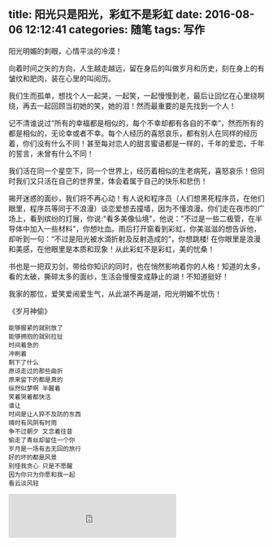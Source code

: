 title: 阳光只是阳光，彩虹不是彩虹
date: 2016-08-06 12:12:41
categories: 随笔
tags: 写作
---


阳光明媚的刺眼，心情平淡的冷漠！

向着时间之矢的方向，人生越走越远，留在身后的叫做岁月和历史，刻在身上的有皱纹和肥肉，装在心里的叫阅历。

我们生而孤单，想找个人一起哭，一起笑，一起慢慢到老，最后让回忆在心里绕啊绕，再去一起回顾当初她的笑，她的泪！然而最重要的是先找到一个人！

记不清谁说过“所有的幸福都是相似的，每个不幸却都有各自的不幸”，然而所有的都是相似的，无论幸或者不幸。每个人经历的喜怒哀乐，都有别人在同样的经历着，你们没有什么不同！甚至每对恋人的甜言蜜语都是一样的，千年的爱恋，千年的誓言，未曾有什么不同！

我们活在同一个星空下，同一个世界上，经历着相似的生老病死，喜怒哀乐！但同时我们又只活在自己的世界里，体会着属于自己的快乐和悲伤！

揭开迷惑的面纱，我们将不再心动！有人说和程序员（人们想黑死程序员，在他们眼里，程序员等同于不浪漫）谈恋爱想去撞墙，因为不懂浪漫。你们走在夜市的广场上，看到缤纷的灯展，你说:"看多美像仙境"，他说："不过是一些二极管，在半导体中加入一些材料"，你想吐血。雨后打开窗看到彩虹，你美滋滋的想告诉他，却听到一句：“不过是阳光被水滴折射及反射造成的”，你想跳楼! 在你眼里是浪漫和美感，在他眼里是本质和现象！从此彩虹不是彩虹，美的忧桑！

书也是一把双刃剑，带给你知识的同时，也在悄然影响着你的人格！知道的太多，看的太破，撕碎太多的面纱，生活会慢慢变成静止的湖！不知道挺好！

我家的那位，爱笑爱闹爱生气，从此湖不再是湖，阳光明媚不忧伤！

《岁月神偷》

	能够握紧的就别放了 
	能够拥抱的就别拉扯 
	时间着急的 
	冲刷着 
	剩下了什么 
	原谅走过的那些曲折 
	原来留下的都是真的 
	纵然似梦啊 半醒着 
	笑着哭着都快活 
	谁让 
	时间是让人猝不及防的东西 
	晴时有风阴有时雨 
	争不过朝夕 又念着往昔 
	偷走了青丝却留住一个你 
	岁月是一场有去无回的旅行 
	好的坏的都是风景 
	别怪我贪心 只是不愿醒 
	因为你只为你愿和我一起 
	看云淡风轻 

<iframe frameborder="no" border="0" marginwidth="0" marginheight="0" width=330 height=86 src="http://music.163.com/outchain/player?type=2&id=28285910&auto=1&height=66"></iframe>